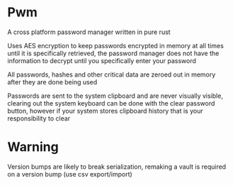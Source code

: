 # Pwm
A cross platform password manager written in pure rust

Uses AES encryption to keep passwords encrypted in memory at all times until it is specifically retrieved, the password manager does not have the information to decrypt until you specifically enter your password

All passwords, hashes and other critical data are zeroed out in memory after they are done being used

Passwords are sent to the system clipboard and are never visually visible, clearing out the system keyboard can be done with the clear password button, however if your system stores clipboard history that is your responsibility to clear

# Warning

Version bumps are likely to break serialization, remaking a vault is required on a version bump (use csv export/import)